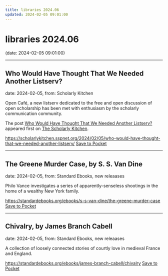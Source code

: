 ```yaml
---
title: libraries 2024.06
updated: 2024-02-05 09:01:00
---
```


# libraries 2024.06

(date: 2024-02-05 09:01:00)

---

## Who Would Have Thought That We Needed Another Listserv?

date: 2024-02-05, from: Scholarly Kitchen

<p>Open Café, a new listserv dedicated to the free and open discussion of open scholarship has been met with enthusiasm by the scholarly communication community.</p>
<p>The post <a href="https://scholarlykitchen.sspnet.org/2024/02/05/who-would-have-thought-that-we-needed-another-listserv/">Who Would Have Thought That We Needed Another Listserv?</a> appeared first on <a href="https://scholarlykitchen.sspnet.org">The Scholarly Kitchen</a>.</p>


<span class="feed-item-link">
<a href="https://scholarlykitchen.sspnet.org/2024/02/05/who-would-have-thought-that-we-needed-another-listserv/">https://scholarlykitchen.sspnet.org/2024/02/05/who-would-have-thought-that-we-needed-another-listserv/</a> <a href="https://getpocket.com/save" class="pocket-btn" data-lang="en" data-save-url="https://scholarlykitchen.sspnet.org/2024/02/05/who-would-have-thought-that-we-needed-another-listserv/">Save to Pocket</a>
</span>

---

## The Greene Murder Case, by S. S. Van Dine

date: 2024-02-05, from: Standard Ebooks, new releaases

Philo Vance investigates a series of apparently-senseless shootings in the home of a wealthy New York family.

<span class="feed-item-link">
<a href="https://standardebooks.org/ebooks/s-s-van-dine/the-greene-murder-case">https://standardebooks.org/ebooks/s-s-van-dine/the-greene-murder-case</a> <a href="https://getpocket.com/save" class="pocket-btn" data-lang="en" data-save-url="https://standardebooks.org/ebooks/s-s-van-dine/the-greene-murder-case">Save to Pocket</a>
</span>

---

## Chivalry, by James Branch Cabell

date: 2024-02-05, from: Standard Ebooks, new releaases

A collection of loosely connected stories of courtly love in medieval France and England.

<span class="feed-item-link">
<a href="https://standardebooks.org/ebooks/james-branch-cabell/chivalry">https://standardebooks.org/ebooks/james-branch-cabell/chivalry</a> <a href="https://getpocket.com/save" class="pocket-btn" data-lang="en" data-save-url="https://standardebooks.org/ebooks/james-branch-cabell/chivalry">Save to Pocket</a>
</span>



<script type="text/javascript">!function(d,i){if(!d.getElementById(i)){var j=d.createElement("script");j.id=i;j.src="https://widgets.getpocket.com/v1/j/btn.js?v=1";var w=d.getElementById(i);d.body.appendChild(j);}}(document,"pocket-btn-js");</script>

